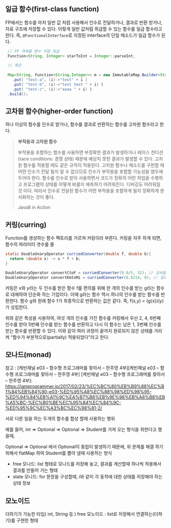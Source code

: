 ## 일급 함수(first-class function)
 FP에서는 함수를 마치 일반 값 처럼 사용해서 인수로 전달하거나, 결과로 반환 받거나, 자료 구조에 저장할 수 있다. 이렇게 일반 값처럼 취급할 수 있는 함수를 일급 함수라고 한다.
즉, ```@FunctionalInterface```로 지정된 interface의 단일 메소드가 일급 함수가 된다. 
```java
 // FP 객체를 변수 처럼 취급
 Function<String, Integer> starToInt = Integer::parseInt;
 
 // 혹은
 
 Map<String, Function<String,Integer>> m = new ImmutableMap.Builder<String,Function<String,Integer>>()
   .put( "test-a", (i)->"test" + i )
   .put( "test-b", (i)->"test test " + i) )
   .put( "test-c", (i)->"aaaa " + i) )
 .build(); 
```

## 고차원 함수(higher-order function)
하나 이상의 함수를 인수로 받거나, 함수를 결과로 반환하는 함수를 고차원 함수라고 한다.
> __부작용과 고차원 함수__
>
> 부작용을 포함하는 함수를 사용하면 부정확한 결과가 발생하거나 레이스 컨디션(race conditions: 경쟁 상태) 때문에 
> 예상치 못한 결과가 발생할 수 있다. 고차원 함수를 적용할 때도 같은 규칙이 적용된다. 
> 고차원 함수나 메소드를 구현할 때 어떤 인수가 전달 될지 알 수 없으므로 인수가 부작용을 포함할 가능성을 염두에 두어야 한다. 함수를 인수로 받아 사용하면서 코드가 정확히 어떤 작업을 수행하고 프로그램의 상태를 어떻게 바꿀지 예측하기 어려워진다. 디버깅도 어려워질 것 이다. 
> 따라서 인수로 전달된 함수가 어떤 부작용을 포함하게 될지 정확하게 문서화하는 것이 좋다.
>
> Java8 in Action

## 커링(curring) 
 Function를 생성하는 함수 팩토리를 가르쳐 커링이라 부른다. 
커링을 자주 하게 되면, 함수의 파라미터 갯수를 줄 
```java
static DoubleUnaryOperator curriedConverter(double f, double b){
  return (double x) -> x * f + b;
}

DoubleUnaryOperator convertCtoF = curriedConverter(9.0/5, 32); // 섭씨를 화씨로 변환
DoubleUnaryOperator convertKmtoMi = curriedConverter(0.6214, 0); // 킬로미터를 미터로 변환

```

커링은 x와 y라는 두 인수를 받은 함수 f를 편의를 위해 한 개의 인수를 받는 g라는 함수로 대체하여 단순화 하는  기업이다. 이때 g라는 함수 역시 하나의 인수를 받는 함수를 반환한다. 함수 g와 원래 함수 f가 최종적으로 반환하는 값은 같다.
  즉, f(x,y) = (g(x))(y)가 성립한다.


위와 같은 특성을 사용하여, 여섯 개의 인수를 가진 함수를 커링해서 우선 2, 4, 6번째 인수를 받아 5번째 인수를 받는 함수를 반환하고 다시 이 함수는 남은 1, 3번째 인수를 받는 함수를 반환할 수 있다. 
  이와 같이 여러 과정이 끝까지 완료되지 않은 상태를 가리켜 “함수가 부분적으로(partially) 적용되었다”라고 한다.
  
  
## 모나드(monad)
참고 : [케빈채널 e03 – 함수형 프로그래머를 찾아서 – 한주영 4부][케빈채널 e03 – 함수형 프로그래머를 찾아서 – 한주영 4부]
[케빈채널 e03 – 함수형 프로그래머를 찾아서 – 한주영 4부]: https://iamprogrammer.io/2017/02/23/%EC%BC%80%EB%B9%88%EC%B1%84%EB%84%90-e03-%ED%95%A8%EC%88%98%ED%98%95-%ED%94%84%EB%A1%9C%EA%B7%B8%EB%9E%98%EB%A8%B8%EB%A5%BC-%EC%B0%BE%EC%95%84%EC%84%9C-%ED%95%9C%EC%A3%BC%EC%98%81-2/


서로 다른 일을 하는 두개의 함수를 합성 할때 사용하는 행위

예를 들어, 
int => Optional<String> => Optional<Student> =>  Student를 가져 오는 형식을 취한다고 했을때,

Optional<String> => Optional<Student> 에서 Optional이 중첩이 발생하기 때문에,
위 문제를 해결 하기 위해서 flatMap 하여 Student를 뽑아 낼때 사용하는 방식 


* free 모나드: list 형태로 모나드를 저장해 놓고, 결과를 계산할때 하나씩 적용해서 결과를 만들어 가는 형태
* state 모나드: for 문장을 구성할때, i와 같이 각 동작에 대한 상태를 저장해야 하는 상태 정보 


## 모노이드
더하기가 가능한 타입( int, String 등 )
free 모노이드 : list로 저장해서 연결하는(더하기)를 구현한 형태

